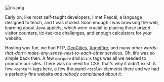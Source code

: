 ![nc.png][1]

Early on, like most self-taught developers, I met Pascal, a language designed to teach, and I was stoked. Soon enough I was browsing the web, learning about Java applets, which were crucial to placing those prized visitor counters, tic-tac-toe challenges, and enough calculators for your website.

Hosting was fun, we had FTP, [GeoCities][2], [Angelfire][3], and many other _words-that-don't-make-any-sense-next-to-each-other_ services. Oh, life was so simple back then. A few `marquee` and `blink` tags was all we needed to promote our sites. There was no need for CSS, that's why it didn't exist. A few `<center>` tags here, a few thousand `<table>` elements there and we had a perfectly fine website _and nobody complained about it_.

[1]: https://i.imgur.com/PhsIS0G.png "The grandiose Norton Commander"
[2]: http://en.wikipedia.org/wiki/GeoCities
[3]: http://en.wikipedia.org/wiki/Angelfire
